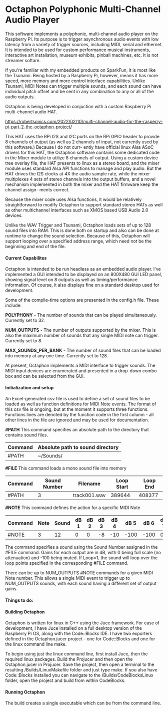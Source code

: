 Octaphon Polyphonic Multi-Channel Audio Player
==============================================

This software implements a polyphonic, multi-channel audio player on the Raspberry Pi. Its
purpose is to trigger asynchronous audio events with low latency from a variety of trigger
sources, including MIDI, serial and ethernet. It is intended to be used for custom performance
musical instruments, interactive art installation, museum exhibits, pinball machines, etc.
It is not streamer softare.

If you're familiar with my embedded products on SparkFun, it is most like the Tsunami. Being
hosted by a Raspberry Pi, however, means it has more speed, more memory and more control
interface capabilities. Unlike Tsunami, MIDI Notes can trigger multiple sounds, and each
sound can have individual pitch offset and be sent in any combination to any or all of the
audio outputs.

Octaphon is being developed in conjuction with a custom Raspberry Pi multi-channel audio HAT.

https://robertsonics.com/2022/02/10/multi-channel-audio-for-the-rasperry-pi-part-2-the-octaphon-project/

This HAT uses the RPi I2S and I2C ports on the RPi GPIO header to provide 8 channels of output
(as well as 2 channels of input, not currently used by this software.) Because I do not curr-
ently have official linux Alsa ASoC drivers for this HAT, the Octaphon software contains some
dedicated code in the Mixer module to utilize 8 channels of output. Using a custom device tree
overlay file, the HAT presents to linux as a stereo board, and the mixer module uses standard
Alsa API functions to manage and play audio. But the HAT drives the I2S clocks at 4X the audio
sample rate, while the mixer multiplexes 4 sets of stereo channels into the output buffers, and
a novel mechanism implemented in both the mixer and the HAT firmware keep the channel assign-
ments correct.

Because the mixer code uses Alsa functions, it would be relatively straightforward to modify
Octaphon to support standard stereo HATs as well as other multichannel interfaces such as
XMOS based USB Audio 2.0 devices.

Unlike the WAV Trigger and Tsunami, Octaphon loads sets of up to 128 sound files into RAM. This
is done both on startup and also can be done at runtime to change the sound selection. Because
of this, Octaphon will support looping over a specified address range, which need not be the
beginning and end of the file.


#### Current Capabilites

Octaphon is intended to be run headless as an embedded audio player. I've implemented a GUI
intended to be displayed on an 800X480 GUI LED panel, showing signal level on 8 outputs as
well as timing/performance information. Of course, it also displays fine on a standard
desktop used for development.

Some of the compile-time options are presented in the config.h file. These include:

**POLYPHONY** - The number of sounds that can be played simultaneously. Currently set to 32.

**NUM_OUTPUTS** - The number of outputs supported by the mixer. This is also the maximum
number of sounds that any single MIDI note can trigger. Currently set to 8.

**MAX_SOUNDS_PER_BANK** - The number of sound files that can be loaded into memory at any one
time. Currently set to 128.

At present, Octaphon implements a MIDI interface to trigger sounds. The MIDI input devices
are enumerated and presented in a drop-down combo box and can be selected from the GUI.


#### Initialization and setup

An Excel-generated csv file is used to define a set of sound files to be loaded as well as
function definitions for MIDI Note events. The format of this csv file is ongoing, but at the
moment it supports three functions. Functions lines are denoted by the function code in the
first column - all other lines in the file are ignored and may be used for documentation.

**#PATH** This command specifies an absolute path to the directory that contains sound files.

| Command | Absolute path to sound directory |
|---------|----------------------------------|
| #PATH   | ~/Sounds/                        |


**#FILE** This command loads a mono sound file into memory

| Command | Sound Number | Filename     | Loop Start | Loop End |
|---------|--------------|--------------|------------|----------|
| #PATH   | 3            | track001.wav | 389644     | 408377   |


**#NOTE** This command defines the action for a specific MIDI Note

| Command | Note | Sound | dB 1 | dB 2 | dB 3 | dB 4 | dB 5 | dB 6 | dB 7 | dB 8 | Loop |
|---------|------|-------|------|------|------|------|------|------|------|------|------|
| #NOTE   | 3    | 12    | 0    | 0    | -8   | -10  | -100 | -100 | 0    | 0    | 1    |

The command specifies a sound using the Sound Number assigned in the #FILE command. Gains for
each output are in dB, with 0 being full scale (no attenuation) and -100 being muted. If Loop=1,
the sound will loop over the loop points specified in the corresponding #FILE command.

There can be up to NUM_OUTPUTS #NOTE commands for a given MIDI Note number. This allows a single
MIDI event to trigger up to NUM_OUTPUTS sounds, with each sound having a different set of output
gains.


#### Things to do:


#### Building Octaphon

Octaphon is written for linux in C++ using the Juce framework. For ease of development, I have
Juce installed on a full desktop version of the Raspberry Pi OS, along with the Code::Blocks
IDE. I have two exporters defined in the Octaphon.jucer project - one for Code::Blocks and one
for the linux command line make.

To begin using just the linux command line, first install Juce, then the required linux packages.
Build the Projucer and then open the Octaphon.jucer in Projucer. Save the project, then open
a terminal to the resulting /Builds/LinuxMakefile folder and just type make. If you also have
Code::Blocks installed you can navigate to the /Builds/CodeBlocksLinux folder, open the project
and build from within CodeBlocks.

#### Running Octaphon

The build creates a single executable which can be from the command line.




  
